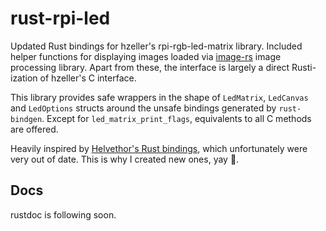 # rust-rpi-led
Updated Rust bindings for hzeller's rpi-rgb-led-matrix library. Included helper functions for displaying images loaded via [image-rs](https://github.com/image-rs/image) image processing library. Apart from these, the interface is largely a direct Rusti-ization of hzeller's C interface.

This library provides safe wrappers in the shape of `LedMatrix`, `LedCanvas` and `LedOptions` structs around the unsafe bindings generated by `rust-bindgen`. Except for `led_matrix_print_flags`, equivalents to all C methods are offered.

Heavily inspired by [Helvethor's Rust bindings](https://github.com/Helvethor/rust-rpi-rgb-led-matrix), which unfortunately were very out of date. This is why I created new ones, yay 🎉.

## Docs
rustdoc is following soon.
